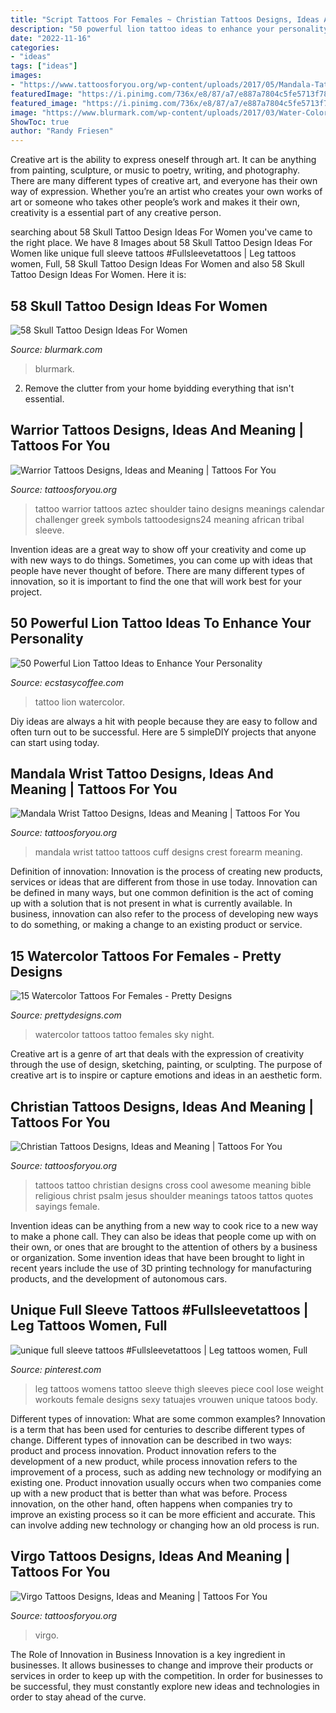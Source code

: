 ```yaml
---
title: "Script Tattoos For Females ~ Christian Tattoos Designs, Ideas And Meaning"
description: "50 powerful lion tattoo ideas to enhance your personality"
date: "2022-11-16"
categories:
- "ideas"
tags: ["ideas"]
images:
- "https://www.tattoosforyou.org/wp-content/uploads/2017/05/Mandala-Tattoo-Wrist.jpg"
featuredImage: "https://i.pinimg.com/736x/e8/87/a7/e887a7804c5fe5713f78f2379caf9712.jpg"
featured_image: "https://i.pinimg.com/736x/e8/87/a7/e887a7804c5fe5713f78f2379caf9712.jpg"
image: "https://www.blurmark.com/wp-content/uploads/2017/03/Water-Color-Skull-with-Flower-Tattoo-On-Thigh-768x768.jpg"
ShowToc: true
author: "Randy Friesen"
---
```



Creative art is the ability to express oneself through art. It can be anything from painting, sculpture, or music to poetry, writing, and photography. There are many different types of creative art, and everyone has their own way of expression. Whether you’re an artist who creates your own works of art or someone who takes other people’s work and makes it their own, creativity is a essential part of any creative person.

	

		
searching about 58 Skull Tattoo Design Ideas For Women you've came to the right place. We have 8 Images about 58 Skull Tattoo Design Ideas For Women like unique full sleeve tattoos #Fullsleevetattoos | Leg tattoos women, Full, 58 Skull Tattoo Design Ideas For Women and also 58 Skull Tattoo Design Ideas For Women. Here it is:
		
    
## 58 Skull Tattoo Design Ideas For Women

<img loading=lazy src="https://www.blurmark.com/wp-content/uploads/2017/03/Water-Color-Skull-with-Flower-Tattoo-On-Thigh-768x768.jpg" onerror="this.onerror=null;this.src='https://tse2.mm.bing.net/th?id=OIP.MifhZ0-klUP1_jpdwvK__QHaHa&amp;pid=15.1';" alt="58 Skull Tattoo Design Ideas For Women">

_Source: blurmark.com_

>blurmark. 

	

2. Remove the clutter from your home byidding everything that isn't essential.

    
## Warrior Tattoos Designs, Ideas And Meaning | Tattoos For You

<img loading=lazy src="http://www.tattoosforyou.org/wp-content/uploads/2016/05/Taino-Warrior-Tattoos.jpg" onerror="this.onerror=null;this.src='https://tse3.mm.bing.net/th?id=OIP.nJIffTaVyEMmd_vTfe5n4wHaLI&amp;pid=15.1';" alt="Warrior Tattoos Designs, Ideas and Meaning | Tattoos For You">

_Source: tattoosforyou.org_

>tattoo warrior tattoos aztec shoulder taino designs meanings calendar challenger greek symbols tattoodesigns24 meaning african tribal sleeve. 

	

Invention ideas are a great way to show off your creativity and come up with new ways to do things. Sometimes, you can come up with ideas that people have never thought of before. There are many different types of innovation, so it is important to find the one that will work best for your project.

    
## 50 Powerful Lion Tattoo Ideas To Enhance Your Personality

<img loading=lazy src="https://i2.wp.com/www.ecstasycoffee.com/wp-content/uploads/2017/06/Watercolor-lion-tattoo-idea.jpg?resize=564%2C752" onerror="this.onerror=null;this.src='https://tse3.mm.bing.net/th?id=OIP.9nyZTJZTePsFuqBpoSPK0QHaJ4&amp;pid=15.1';" alt="50 Powerful Lion Tattoo Ideas to Enhance Your Personality">

_Source: ecstasycoffee.com_

>tattoo lion watercolor. 

	

Diy ideas are always a hit with people because they are easy to follow and often turn out to be successful. Here are 5 simpleDIY projects that anyone can start using today.

    
## Mandala Wrist Tattoo Designs, Ideas And Meaning | Tattoos For You

<img loading=lazy src="https://www.tattoosforyou.org/wp-content/uploads/2017/05/Mandala-Tattoo-Wrist.jpg" onerror="this.onerror=null;this.src='https://tse3.mm.bing.net/th?id=OIP.k0-VY076b1OZOLcZYhvCSwHaJ4&amp;pid=15.1';" alt="Mandala Wrist Tattoo Designs, Ideas and Meaning | Tattoos For You">

_Source: tattoosforyou.org_

>mandala wrist tattoo tattoos cuff designs crest forearm meaning. 

	

Definition of innovation:
Innovation is the process of creating new products, services or ideas that are different from those in use today. Innovation can be defined in many ways, but one common definition is the act of coming up with a solution that is not present in what is currently available. In business, innovation can also refer to the process of developing new ways to do something, or making a change to an existing product or service.

    
## 15 Watercolor Tattoos For Females - Pretty Designs

<img loading=lazy src="http://www.prettydesigns.com/wp-content/uploads/2016/07/15-watercolor-tattoos-for-females.jpg" onerror="this.onerror=null;this.src='https://tse4.mm.bing.net/th?id=OIP.zFB7snrohDRavmS9VZ9ZpQAAAA&amp;pid=15.1';" alt="15 Watercolor Tattoos For Females - Pretty Designs">

_Source: prettydesigns.com_

>watercolor tattoos tattoo females sky night. 

	

Creative art is a genre of art that deals with the expression of creativity through the use of design, sketching, painting, or sculpting. The purpose of creative art is to inspire or capture emotions and ideas in an aesthetic form.

    
## Christian Tattoos Designs, Ideas And Meaning | Tattoos For You

<img loading=lazy src="http://www.tattoosforyou.org/wp-content/uploads/2013/09/Christian-Tattoo-Ideas.jpg" onerror="this.onerror=null;this.src='https://tse4.mm.bing.net/th?id=OIP._J3NlV41pWOGZizGjcGNvAHaJ4&amp;pid=15.1';" alt="Christian Tattoos Designs, Ideas and Meaning | Tattoos For You">

_Source: tattoosforyou.org_

>tattoos tattoo christian designs cross cool awesome meaning bible religious christ psalm jesus shoulder meanings tatoos tattos quotes sayings female. 

	

Invention ideas can be anything from a new way to cook rice to a new way to make a phone call. They can also be ideas that people come up with on their own, or ones that are brought to the attention of others by a business or organization. Some invention ideas that have been brought to light in recent years include the use of 3D printing technology for manufacturing products, and the development of autonomous cars.

    
## Unique Full Sleeve Tattoos #Fullsleevetattoos | Leg Tattoos Women, Full

<img loading=lazy src="https://i.pinimg.com/736x/e8/87/a7/e887a7804c5fe5713f78f2379caf9712.jpg" onerror="this.onerror=null;this.src='https://tse2.mm.bing.net/th?id=OIP.hONiGQjqpVxc3y72islQxgHaNK&amp;pid=15.1';" alt="unique full sleeve tattoos #Fullsleevetattoos | Leg tattoos women, Full">

_Source: pinterest.com_

>leg tattoos womens tattoo sleeve thigh sleeves piece cool lose weight workouts female designs sexy tatuajes vrouwen unique tatoos body. 

	

Different types of innovation: What are some common examples?
Innovation is a term that has been used for centuries to describe different types of change. Different types of innovation can be described in two ways: product and process innovation. Product innovation refers to the development of a new product, while process innovation refers to the improvement of a process, such as adding new technology or modifying an existing one. 
Product innovation usually occurs when two companies come up with a new product that is better than what was before. Process innovation, on the other hand, often happens when companies try to improve an existing process so it can be more efficient and accurate. This can involve adding new technology or changing how an old process is run.

    
## Virgo Tattoos Designs, Ideas And Meaning | Tattoos For You

<img loading=lazy src="https://www.tattoosforyou.org/wp-content/uploads/2013/10/Free-Virgo-Tattoo-Designs-1024x778.jpg" onerror="this.onerror=null;this.src='https://tse2.mm.bing.net/th?id=OIP.hC18P4dgzPQuBbY9GiVMywHaFo&amp;pid=15.1';" alt="Virgo Tattoos Designs, Ideas and Meaning | Tattoos For You">

_Source: tattoosforyou.org_

>virgo. 

	

The Role of Innovation in Business
Innovation is a key ingredient in businesses. It allows businesses to change and improve their products or services in order to keep up with the competition. In order for businesses to be successful, they must constantly explore new ideas and technologies in order to stay ahead of the curve.

